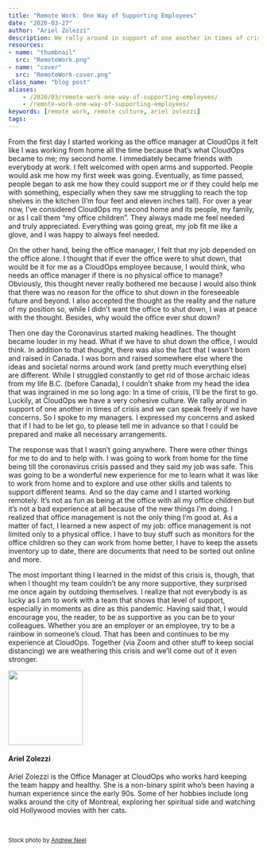 ```yaml
---
title: "Remote Work: One Way of Supporting Employees"
date: "2020-03-27"
author: "Ariel Zolezzi"
description: We rally around in support of one another in times of crisis and we can speak freely if we have concerns.
resources:
- name: "thumbnail"
  src: "RemoteWork.png"
- name: "cover"
  src: "RemoteWork-cover.png"
class_name: "blog post"
aliases:
    - /2020/03/remote-work-one-way-of-supporting-employees/
    - /remote-work-one-way-of-supporting-employees/
keywords: [remote work, remote culture, ariel zolezzi]
tags:
---
```


<p>From the first day I started working as the office manager at CloudOps it felt like I was working from home all the time because that’s what CloudOps became to me; my second home. I immediately became friends with everybody at work. I felt welcomed with open arms and supported. People would ask me how my first week was going. Eventually, as time passed, people began to ask me how they could support me or if they could help me with something, especially when they saw me struggling to reach the top shelves in the kitchen (I’m four feet and eleven inches tall). For over a year now, I’ve considered CloudOps my second home and its people, my family, or as I call them “my office children”. They always made me feel needed and truly appreciated. Everything was going great, my job fit me like a glove, and I was happy to always feel needed.&nbsp;</p>

<p>On the other hand, being the office manager, I felt that my job depended on the office alone. I thought that if ever the office were to shut down, that would be it for me as a CloudOps employee because, I would think, who needs an office manager if there is no physical office to manage? Obviously, this thought never really bothered me because I would also think that there was no reason for the office to shut down in the foreseeable future and beyond. I also accepted the thought as the reality and the nature of my position so, while I didn’t want the office to shut down, I was at peace with the thought. Besides, why would the office ever shut down?</p>

<p>Then one day the Coronavirus started making headlines. The thought became louder in my head. What if we have to shut down the office, I would think. In addition to that thought, there was also the fact that I wasn’t born and raised in Canada. I was born and raised somewhere else where the ideas and societal norms around work (and pretty much everything else) are different. While I struggled constantly to get rid of those archaic ideas from my life B.C. (before Canada), I couldn’t shake from my head the idea that was ingrained in me so long ago: In a time of crisis, I’ll be the first to go. Luckily, at CloudOps we have a very cohesive culture. We rally around in support of one another in times of crisis and we can speak freely if we have concerns. So I spoke to my managers. I expressed my concerns and asked that if I had to be let go, to please tell me in advance so that I could be prepared and make all necessary arrangements.</p>

<p>The response was that I wasn’t going anywhere. There were other things for me to do and to help with. I was going to work from home for the time being till the coronavirus crisis passed and they said my job was safe. This was going to be a wonderful new experience for me to learn what it was like to work from home and to explore and use other skills and talents to support different teams. And so the day came and I started working remotely. It’s not as fun as being at the office with all my office children but it’s not a bad experience at all because of the new things I’m doing. I realized that office management is not the only thing I’m good at. As a matter of fact, I learned a new aspect of my job: office management is not limited only to a physical office. I have to buy stuff such as monitors for the office children so they can work from home better, I have to keep the assets inventory up to date, there are documents that need to be sorted out online and more.&nbsp;</p>

<p>The most important thing I learned in the midst of this crisis is, though, that when I thought my team couldn’t be any more supportive, they surprised me once again by outdoing themselves. I realize that not everybody is as lucky as I am to work with a team that shows that level of support, especially in moments as dire as this pandemic. Having said that, I would encourage you, the reader, to be as supportive as you can be to your colleagues. Whether you are an employer or an employee, try to be a rainbow in someone’s cloud. That has been and continues to be my experience at CloudOps. Together (via Zoom and other stuff to keep social distancing) we are weathering this crisis and we’ll come out of it even stronger.&nbsp;</p>

<img style="width: 150px;" src="/images/blog/post/CarloDeLaFuente.jpg" alt="" class="alignleft">
<h4>Ariel Zolezzi</h4>
<p>Ariel Zolezzi is the Office Manager at CloudOps who works hard keeping the team happy and healthy. She is a non-binary spirit who’s been having a human experience since the early 90s. Some of her hobbies include long walks around the city of Montreal, exploring her spiritual side and watching old Hollywood movies with her cats.</p>


<p>&nbsp;</p>
<p><small>Stock photo by&nbsp;<a href="https://www.pexels.com/@andrew?utm_content=attributionCopyText&amp;utm_medium=referral&amp;utm_source=pexels">Andrew Neel</a></small></p>